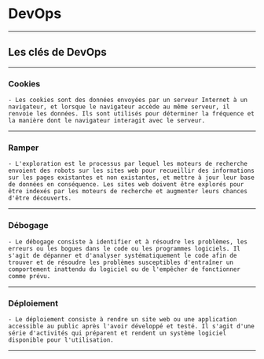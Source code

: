 # **DevOps**
---

## **Les clés de DevOps**
---

### **Cookies**
    - Les cookies sont des données envoyées par un serveur Internet à un navigateur, et lorsque le navigateur accède au même serveur, il renvoie les données. Ils sont utilisés pour déterminer la fréquence et la manière dont le navigateur interagit avec le serveur.
---

### **Ramper**
    - L'exploration est le processus par lequel les moteurs de recherche envoient des robots sur les sites web pour recueillir des informations sur les pages existantes et non existantes, et mettre à jour leur base de données en conséquence. Les sites web doivent être explorés pour être indexés par les moteurs de recherche et augmenter leurs chances d'être découverts.
---

### **Débogage**
    - Le débogage consiste à identifier et à résoudre les problèmes, les erreurs ou les bogues dans le code ou les programmes logiciels. Il s'agit de dépanner et d'analyser systématiquement le code afin de trouver et de résoudre les problèmes susceptibles d'entraîner un comportement inattendu du logiciel ou de l'empêcher de fonctionner comme prévu.
---

### **Déploiement**
    - Le déploiement consiste à rendre un site web ou une application accessible au public après l'avoir développé et testé. Il s'agit d'une série d'activités qui préparent et rendent un système logiciel disponible pour l'utilisation.
---